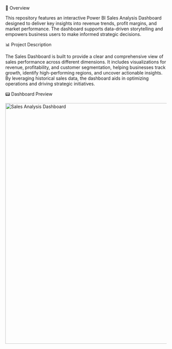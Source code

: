 📌 Overview

This repository features an interactive Power BI Sales Analysis Dashboard designed to deliver key insights into revenue trends, profit margins, and market performance. The dashboard supports data-driven storytelling and empowers business users to make informed strategic decisions.

📊 Project Description

The Sales Dashboard is built to provide a clear and comprehensive view of sales performance across different dimensions. It includes visualizations for revenue, profitability, and customer segmentation, helping businesses track growth, identify high-performing regions, and uncover actionable insights. By leveraging historical sales data, the dashboard aids in optimizing operations and driving strategic initiatives.

📟 Dashboard Preview

<img width="1330" height="749" alt="Sales Analysis Dashboard" src="https://github.com/user-attachments/assets/a97b6de3-e67c-4446-bec7-098657d9959d" />
